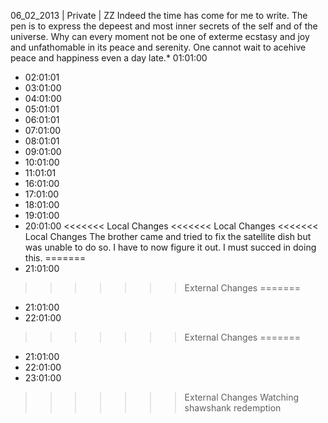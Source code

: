 06_02_2013 | Private | ZZ 
Indeed the time has come for me to write. The pen is to express the depeest and most inner secrets of the self and of the universe. Why can every moment not be one of exterme ecstasy and joy and unfathomable in its peace and serenity. One cannot wait to acehive peace and happiness even a day late.* 01:01:00
* 02:01:01
* 03:01:00
* 04:01:00
* 05:01:01
* 06:01:01
* 07:01:00
* 08:01:01
* 09:01:00
* 10:01:00
* 11:01:01
* 16:01:00
* 17:01:00
* 18:01:00
* 19:01:00
* 20:01:00
<<<<<<< Local Changes
<<<<<<< Local Changes
<<<<<<< Local Changes
The brother came and tried to fix the satellite dish but was unable to do so. I have to now figure it out. I must succed in doing this. =======
* 21:01:00
>>>>>>> External Changes
=======
* 21:01:00
* 22:01:00
>>>>>>> External Changes
=======
* 21:01:00
* 22:01:00
* 23:01:00
>>>>>>> External Changes
Watching shawshank redemption
